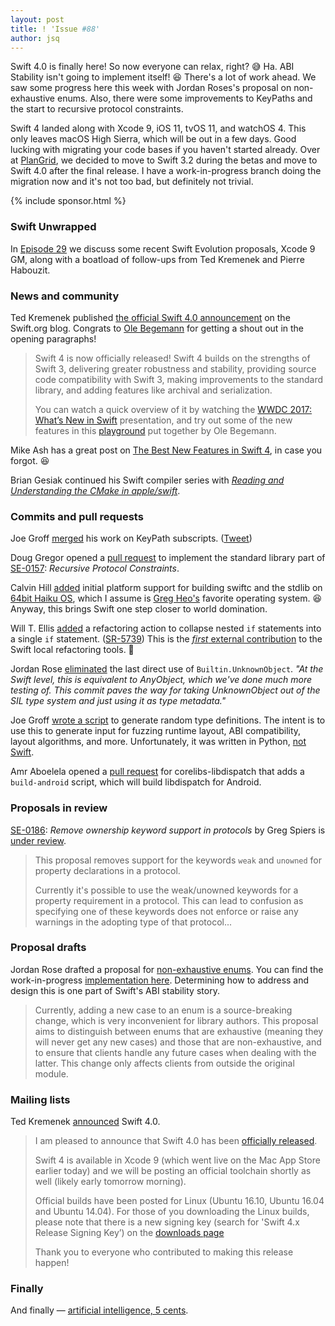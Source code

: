 ```yaml
---
layout: post
title: ! 'Issue #88'
author: jsq
---
```


Swift 4.0 is finally here! So now everyone can relax, right? 😅 Ha. ABI Stability isn't going to implement itself! 😆 There's a lot of work ahead. We saw some progress here this week with Jordan Roses's proposal on non-exhaustive enums. Also, there were some improvements to KeyPaths and the start to recursive protocol constraints.

Swift 4 landed along with Xcode 9, iOS 11, tvOS 11, and watchOS 4. This only leaves macOS High Sierra, which will be out in a few days. Good lucking with migrating your code bases if you haven't started already. Over at [PlanGrid](https://medium.com/plangrid-technology), we decided to move to Swift 3.2 during the betas and move to Swift 4.0 after the final release. I have a work-in-progress branch doing the migration now and it's not too bad, but definitely not trivial.

<!--excerpt-->

{% include sponsor.html %}

### Swift Unwrapped

In [Episode 29](https://spec.fm/podcasts/swift-unwrapped/86442) we discuss some recent Swift Evolution proposals, Xcode 9 GM, along with a boatload of follow-ups from Ted Kremenek and Pierre Habouzit.

### News and community

Ted Kremenek published [the official Swift 4.0 announcement](https://swift.org/blog/swift-4-0-released/) on the Swift.org blog. Congrats to [Ole Begemann](https://oleb.net) for getting a shout out in the opening paragraphs!

> Swift 4 is now officially released! Swift 4 builds on the strengths of Swift 3, delivering greater robustness and stability, providing source code compatibility with Swift 3, making improvements to the standard library, and adding features like archival and serialization.
>
> You can watch a quick overview of it by watching the [WWDC 2017: What’s New in Swift](https://developer.apple.com/videos/play/wwdc2017/402/) presentation, and try out some of the new features in this [playground](https://github.com/ole/whats-new-in-swift-4) put together by Ole Begemann.

Mike Ash has a great post on [The Best New Features in Swift 4](https://plausible.coop/blog/2017/09/13/best-new-features-in-swift-4), in case you forgot. 😆

Brian Gesiak continued his Swift compiler series with [*Reading and Understanding the CMake in apple/swift*](https://modocache.io/reading-and-understanding-the-cmake-in-apple-swift).

### Commits and pull requests

Joe Groff [merged](https://github.com/apple/swift/pull/11730) his work on KeyPath subscripts. ([Tweet](https://twitter.com/jckarter/status/908787192327135232))

Doug Gregor opened a [pull request](https://github.com/apple/swift/pull/11923) to implement the standard library part of [SE-0157](https://github.com/apple/swift-evolution/blob/master/proposals/0157-recursive-protocol-constraints.md): *Recursive Protocol Constraints*.

Calvin Hill [added](https://github.com/apple/swift/pull/11583) initial platform support for building swiftc and the stdlib on [64bit Haiku OS](https://download.haiku-os.org), which I assume is [Greg Heo's](https://gregheo.com) favorite operating system. 😆 Anyway, this brings Swift one step closer to world domination.

Will T. Ellis [added](https://github.com/apple/swift/commit/57454eb8c9ad01668309c978ec0cc8976af6d443) a refactoring action to collapse nested `if` statements into a single `if` statement. ([SR-5739](https://bugs.swift.org/browse/SR-5739)) This is the [*first* external contribution](https://twitter.com/xge_apple/status/909920319766278145) to the Swift local refactoring tools. 🎉

Jordan Rose [eliminated](https://github.com/apple/swift/pull/11984) the last direct use of `Builtin.UnknownObject`. *"At the Swift level, this is equivalent to AnyObject, which we've done much more testing of. This commit paves the way for taking UnknownObject out of the SIL type system and just using it as type metadata."*

Joe Groff [wrote a script](https://github.com/apple/swift/pull/12015) to generate random type definitions. The intent is to use this to generate input for fuzzing runtime layout, ABI compatibility, layout algorithms, and more. Unfortunately, it was written in Python, [not Swift](https://twitter.com/jckarter/status/910513257626005504).

Amr Aboelela opened a [pull request](https://github.com/apple/swift-corelibs-libdispatch/pull/302) for corelibs-libdispatch that adds a `build-android` script, which will build libdispatch for Android.

### Proposals in review

[SE-0186](https://github.com/apple/swift-evolution/blob/master/proposals/0186-remove-ownership-keyword-support-in-protocols.md): *Remove ownership keyword support in protocols* by Greg Spiers is [under review](https://lists.swift.org/pipermail/swift-evolution-announce/2017-September/000403.html).

> This proposal removes support for the keywords `weak` and `unowned` for property declarations in a protocol.
>
> Currently it's possible to use the weak/unowned keywords for a property requirement in a protocol. This can lead to confusion as specifying one of these keywords does not enforce or raise any warnings in the adopting type of that protocol...

### Proposal drafts

Jordan Rose drafted a proposal for [non-exhaustive enums](https://github.com/jrose-apple/swift-evolution/blob/non-exhaustive-enums/proposals/nnnn-non-exhaustive-enums.md). You can find the work-in-progress [implementation here](https://github.com/apple/swift/pull/11961). Determining how to address and design this is one part of Swift's ABI stability story.

> Currently, adding a new case to an enum is a source-breaking change, which is very inconvenient for library authors. This proposal aims to distinguish between enums that are exhaustive (meaning they will never get any new cases) and those that are non-exhaustive, and to ensure that clients handle any future cases when dealing with the latter. This change only affects clients from outside the original module.

### Mailing lists

Ted Kremenek [announced](https://lists.swift.org/pipermail/swift-evolution-announce/2017-September/000402.html) Swift 4.0.

> I am pleased to announce that Swift 4.0 has been [officially released](https://swift.org/blog/swift-4-0-released/).
>
> Swift 4 is available in Xcode 9 (which went live on the Mac App Store earlier today) and we will be posting an official toolchain shortly as well (likely early tomorrow morning).
>
> Official builds have been posted for Linux (Ubuntu 16.10, Ubuntu 16.04 and Ubuntu 14.04).  For those of you downloading the Linux builds, please note that there is a new signing key (search for 'Swift 4.x Release Signing Key’) on the [downloads page](ttps://swift.org/download/)
>
> Thank you to everyone who contributed to making this release happen!

### Finally

And finally &mdash; [artificial intelligence, 5 cents](https://twitter.com/modocache/status/910288511223390209).
